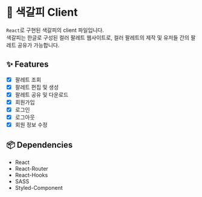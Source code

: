 # 🎨 색갈피 Client

`React`로 구현된 색갈피의 client 파일입니다. <br />
색갈피는 한글로 구성된 컬러 팔레트 웹사이트로, 컬러 팔레트의 제작 및 유저들 간의 팔레트 공유가 가능합니다.

## ✨ Features

-   [x] 팔레트 조회
-   [x] 팔레트 편집 및 생성
-   [x] 팔레트 공유 및 다운로드
-   [x] 회원가입
-   [x] 로그인
-   [x] 로그아웃
-   [x] 회원 정보 수정

## 📦 Dependencies

-   React
-   React-Router
-   React-Hooks
-   SASS
-   Styled-Component
